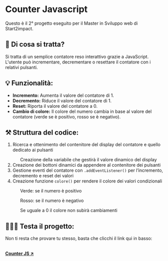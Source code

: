 <h1>Counter Javascript</h1>
<p>Questo è il 2° progetto eseguito per il Master in Sviluppo web di Start2impact.</p>

<h2>🤔 Di cosa si tratta?</h2>
<p>Si tratta di un semplice contatore reso interattivo grazie a JavaScript. L'utente può incrementare, decrementare o resettare il contatore con i relativi pulsanti.</p>

<h2>💡 Funzionalità:</h2>
<ul>
  <li><strong>Incremento:</strong> Aumenta il valore del contatore di 1.</li>
  <li><strong>Decremento:</strong> Riduce il valore del contatore di 1.</li>
  <li><strong>Reset:</strong> Riporta il valore del contatore a 0.</li>
  <li><strong>Cambio di colore:</strong> Il colore del numero cambia in base al valore del contatore (verde se è positivo, rosso se è negativo).</li>
</ul>

<h2>⚒️ Struttura del codice:</h2>

<ol>

  <li>Ricerca e ottenimento del contenitore del display del contatore e quello dedicato ai pulsanti</li>
    <ul>Creazione della variabile che gestirà il valore dinamico del display</ul>
  <li>Creazione dei bottoni dinamici da appendere al contenitore dei pulsanti</li>
  <li>Gestione eventi del contatore con <code>.addEventListener()</code> per l’incremento, decremento e reset dei valori</li>
  <li>Creazione funzione <code>colore()</code> per rendere il colore dei valori condizionali</li>
    <ul>Verde: se il numero è positivo</ul>
    <ul>Rosso: se il numero è negativo</ul>
    <ul>Se uguale a 0 il colore non subirà cambiamenti</ul>

</ol>

<h2>👨🏻‍💻 Testa il progetto:</h2>
<p>Non ti resta che provare tu stesso, basta che clicchi il link qui in basso:</p><br>
<a href="https://dgmichele.github.io/Counter/" rel="noopener" target="_blank"><strong>Counter JS ↗️</strong></a>
